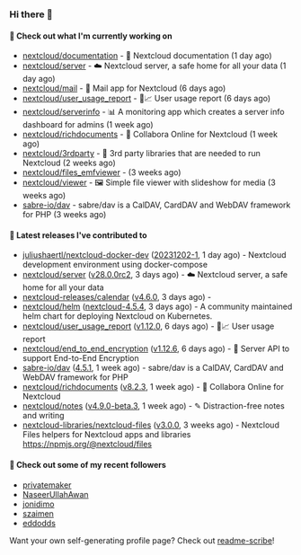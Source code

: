### Hi there 👋

#### 👷 Check out what I'm currently working on

- [nextcloud/documentation](https://github.com/nextcloud/documentation) - 📘 Nextcloud documentation (1 day ago)
- [nextcloud/server](https://github.com/nextcloud/server) - ☁️ Nextcloud server, a safe home for all your data (1 day ago)
- [nextcloud/mail](https://github.com/nextcloud/mail) - 💌 Mail app for Nextcloud (6 days ago)
- [nextcloud/user_usage_report](https://github.com/nextcloud/user_usage_report) - 👱📈 User usage report (6 days ago)
- [nextcloud/serverinfo](https://github.com/nextcloud/serverinfo) - 📊 A monitoring app which creates a server info dashboard for admins (1 week ago)
- [nextcloud/richdocuments](https://github.com/nextcloud/richdocuments) - 📑 Collabora Online for Nextcloud (1 week ago)
- [nextcloud/3rdparty](https://github.com/nextcloud/3rdparty) - :battery: 3rd party libraries that are needed to run Nextcloud (2 weeks ago)
- [nextcloud/files_emfviewer](https://github.com/nextcloud/files_emfviewer) -  (3 weeks ago)
- [nextcloud/viewer](https://github.com/nextcloud/viewer) - 🖼 Simple file viewer with slideshow for media (3 weeks ago)
- [sabre-io/dav](https://github.com/sabre-io/dav) - sabre/dav is a CalDAV, CardDAV and WebDAV framework for PHP (3 weeks ago)

#### 🔭 Latest releases I've contributed to

- [juliushaertl/nextcloud-docker-dev](https://github.com/juliushaertl/nextcloud-docker-dev) ([20231202-1](https://github.com/juliushaertl/nextcloud-docker-dev/releases/tag/20231202-1), 1 day ago) - Nextcloud development environment using docker-compose
- [nextcloud/server](https://github.com/nextcloud/server) ([v28.0.0rc2](https://github.com/nextcloud/server/releases/tag/v28.0.0rc2), 3 days ago) - ☁️ Nextcloud server, a safe home for all your data
- [nextcloud-releases/calendar](https://github.com/nextcloud-releases/calendar) ([v4.6.0](https://github.com/nextcloud-releases/calendar/releases/tag/v4.6.0), 3 days ago) - 
- [nextcloud/helm](https://github.com/nextcloud/helm) ([nextcloud-4.5.4](https://github.com/nextcloud/helm/releases/tag/nextcloud-4.5.4), 3 days ago) - A community maintained helm chart for deploying Nextcloud on Kubernetes.
- [nextcloud/user_usage_report](https://github.com/nextcloud/user_usage_report) ([v1.12.0](https://github.com/nextcloud/user_usage_report/releases/tag/v1.12.0), 6 days ago) - 👱📈 User usage report
- [nextcloud/end_to_end_encryption](https://github.com/nextcloud/end_to_end_encryption) ([v1.12.6](https://github.com/nextcloud/end_to_end_encryption/releases/tag/v1.12.6), 6 days ago) - :closed_lock_with_key: Server API to support End-to-End Encryption
- [sabre-io/dav](https://github.com/sabre-io/dav) ([4.5.1](https://github.com/sabre-io/dav/releases/tag/4.5.1), 1 week ago) - sabre/dav is a CalDAV, CardDAV and WebDAV framework for PHP
- [nextcloud/richdocuments](https://github.com/nextcloud/richdocuments) ([v8.2.3](https://github.com/nextcloud/richdocuments/releases/tag/v8.2.3), 1 week ago) - 📑 Collabora Online for Nextcloud
- [nextcloud/notes](https://github.com/nextcloud/notes) ([v4.9.0-beta.3](https://github.com/nextcloud/notes/releases/tag/v4.9.0-beta.3), 1 week ago) - ✎ Distraction-free notes and writing
- [nextcloud-libraries/nextcloud-files](https://github.com/nextcloud-libraries/nextcloud-files) ([v3.0.0](https://github.com/nextcloud-libraries/nextcloud-files/releases/tag/v3.0.0), 3 weeks ago) - Nextcloud Files helpers for Nextcloud apps and libraries https://npmjs.org/@nextcloud/files

#### 👯 Check out some of my recent followers

- [privatemaker](https://github.com/privatemaker)
- [NaseerUllahAwan](https://github.com/NaseerUllahAwan)
- [jonidimo](https://github.com/jonidimo)
- [szaimen](https://github.com/szaimen)
- [eddodds](https://github.com/eddodds)

Want your own self-generating profile page? Check out [readme-scribe](https://github.com/muesli/readme-scribe)!
